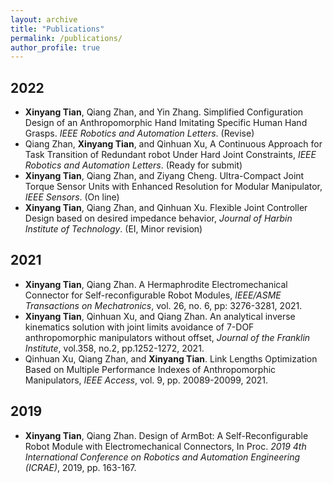 ```yaml
---
layout: archive
title: "Publications"
permalink: /publications/
author_profile: true
---
```


## **2022**

- **Xinyang Tian**, Qiang Zhan, and Yin Zhang. Simplified Configuration Design of an Anthropomorphic Hand Imitating Specific Human Hand Grasps. *IEEE Robotics and Automation Letters*. (Revise)
- Qiang Zhan, **Xinyang Tian**, and Qinhuan Xu, A Continuous Approach for Task Transition of Redundant robot Under Hard Joint Constraints, *IEEE Robotics and Automation Letters*. (Ready for submit)
- **Xinyang Tian**, Qiang Zhan, and Ziyang Cheng. Ultra-Compact Joint Torque Sensor Units with Enhanced Resolution for Modular Manipulator, *IEEE Sensors*. (On line)
- **Xinyang Tian**, Qiang Zhan, and Qinhuan Xu. Flexible Joint Controller Design based on desired impedance behavior, *Journal of Harbin Institute of Technology*. (EI, Minor revision)

## **2021**

- **Xinyang Tian**, Qiang Zhan. A Hermaphrodite Electromechanical Connector for Self-reconfigurable Robot Modules, *IEEE/ASME Transactions on Mechatronics*, vol. 26, no. 6, pp: 3276-3281, 2021. 
- **Xinyang Tian**, Qinhuan Xu, and Qiang Zhan. An analytical inverse kinematics solution with joint limits avoidance of 7-DOF anthropomorphic manipulators without offset, *Journal of the Franklin Institute*, vol.358, no.2, pp.1252-1272, 2021. 
- Qinhuan Xu, Qiang Zhan, and **Xinyang Tian**. Link Lengths Optimization Based on Multiple Performance Indexes of Anthropomorphic Manipulators, *IEEE Access*, vol. 9, pp. 20089-20099, 2021. 

## **2019**

- **Xinyang Tian**, Qiang Zhan. Design of ArmBot: A Self-Reconfigurable Robot Module with Electromechanical Connectors, In Proc. *2019 4th International Conference on Robotics and Automation Engineering (ICRAE)*, 2019, pp. 163-167.


